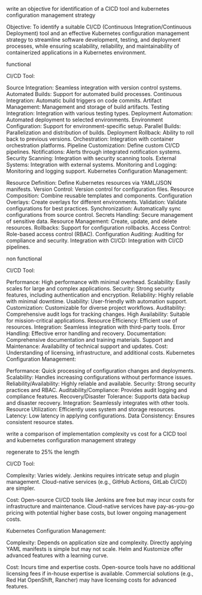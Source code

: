 write an objective for identification of a CICD tool and kubernetes configuration management strategy

Objective: To identify a suitable CI/CD (Continuous Integration/Continuous Deployment) tool and an effective Kubernetes configuration management strategy to streamline software development, testing, and deployment processes, while ensuring scalability, reliability, and maintainability of containerized applications in a Kubernetes environment.

functional

CI/CD Tool:

Source Integration: Seamless integration with version control systems.
Automated Builds: Support for automated build processes.
Continuous Integration: Automatic build triggers on code commits.
Artifact Management: Management and storage of build artifacts.
Testing Integration: Integration with various testing types.
Deployment Automation: Automated deployment to selected environments.
Environment Configuration: Support for environment-specific setup.
Parallel Builds: Parallelization and distribution of builds.
Deployment Rollback: Ability to roll back to previous versions.
Orchestration: Integration with container orchestration platforms.
Pipeline Customization: Define custom CI/CD pipelines.
Notifications: Alerts through integrated notification systems.
Security Scanning: Integration with security scanning tools.
External Systems: Integration with external systems.
Monitoring and Logging: Monitoring and logging support.
Kubernetes Configuration Management:

Resource Definition: Define Kubernetes resources via YAML/JSON manifests.
Version Control: Version control for configuration files.
Resource Composition: Combine reusable templates and components.
Configuration Overlays: Create overlays for different environments.
Validation: Validate configurations for best practices.
Synchronization: Automatically sync configurations from source control.
Secrets Handling: Secure management of sensitive data.
Resource Management: Create, update, and delete resources.
Rollbacks: Support for configuration rollbacks.
Access Control: Role-based access control (RBAC).
Configuration Auditing: Auditing for compliance and security.
Integration with CI/CD: Integration with CI/CD pipelines.

non functional

CI/CD Tool:

Performance: High performance with minimal overhead.
Scalability: Easily scales for large and complex applications.
Security: Strong security features, including authentication and encryption.
Reliability: Highly reliable with minimal downtime.
Usability: User-friendly with automation support.
Customization: Customizable for diverse project workflows.
Auditability: Comprehensive audit logs for tracking changes.
High Availability: Suitable for mission-critical applications.
Resource Efficiency: Efficient use of resources.
Integration: Seamless integration with third-party tools.
Error Handling: Effective error handling and recovery.
Documentation: Comprehensive documentation and training materials.
Support and Maintenance: Availability of technical support and updates.
Cost: Understanding of licensing, infrastructure, and additional costs.
Kubernetes Configuration Management:

Performance: Quick processing of configuration changes and deployments.
Scalability: Handles increasing configurations without performance issues.
Reliability/Availability: Highly reliable and available.
Security: Strong security practices and RBAC.
Auditability/Compliance: Provides audit logging and compliance features.
Recovery/Disaster Tolerance: Supports data backup and disaster recovery.
Integration: Seamlessly integrates with other tools.
Resource Utilization: Efficiently uses system and storage resources.
Latency: Low latency in applying configurations.
Data Consistency: Ensures consistent resource states.


write a comparison of implementation complexity vs cost for a CICD tool and kubernetes configuration management strategy

regenerate to 25% the length

CI/CD Tool:

Complexity: Varies widely. Jenkins requires intricate setup and plugin management. Cloud-native services (e.g., GitHub Actions, GitLab CI/CD) are simpler.

Cost: Open-source CI/CD tools like Jenkins are free but may incur costs for infrastructure and maintenance. Cloud-native services have pay-as-you-go pricing with potential higher base costs, but lower ongoing management costs.

Kubernetes Configuration Management:

Complexity: Depends on application size and complexity. Directly applying YAML manifests is simple but may not scale. Helm and Kustomize offer advanced features with a learning curve.

Cost: Incurs time and expertise costs. Open-source tools have no additional licensing fees if in-house expertise is available. Commercial solutions (e.g., Red Hat OpenShift, Rancher) may have licensing costs for advanced features.
